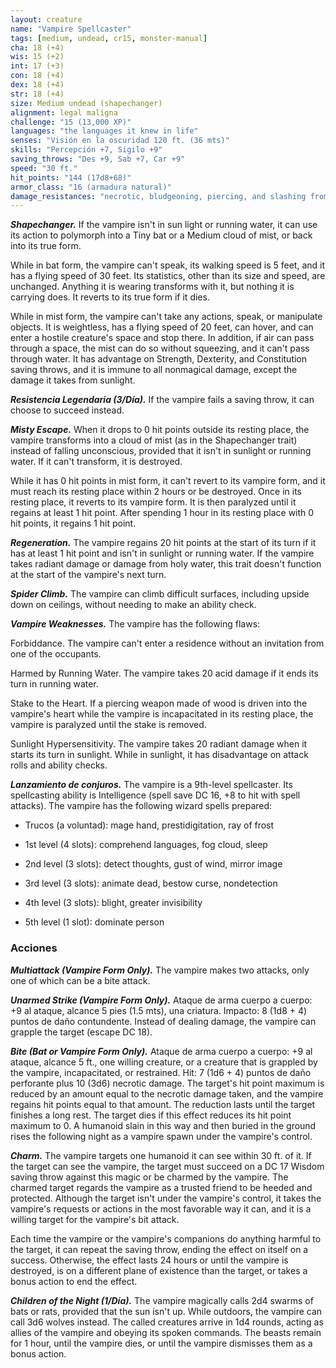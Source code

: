 ```yaml
---
layout: creature
name: "Vampire Spellcaster"
tags: [medium, undead, cr15, monster-manual]
cha: 18 (+4)
wis: 15 (+2)
int: 17 (+3)
con: 18 (+4)
dex: 18 (+4)
str: 18 (+4)
size: Medium undead (shapechanger)
alignment: legal maligna
challenge: "15 (13,000 XP)"
languages: "the languages it knew in life"
senses: "Visión en la oscuridad 120 ft. (36 mts)"
skills: "Percepción +7, Sigilo +9"
saving_throws: "Des +9, Sab +7, Car +9"
speed: "30 ft."
hit_points: "144 (17d8+68)"
armor_class: "16 (armadura natural)"
damage_resistances: "necrotic, bludgeoning, piercing, and slashing from nonmagical weapons"
---
```


***Shapechanger.*** If the vampire isn't in sun light or running water, it can use its action to polymorph into a Tiny bat or a Medium cloud of mist, or back into its true form.

While in bat form, the vampire can't speak, its walking speed is 5 feet, and it has a flying speed of 30 feet. Its statistics, other than its size and speed, are unchanged. Anything it is wearing transforms with it, but nothing it is carrying does. It reverts to its true form if it dies.

While in mist form, the vampire can't take any actions, speak, or manipulate objects. It is weightless, has a flying speed of 20 feet, can hover, and can enter a hostile creature's space and stop there. In addition, if air can pass through a space, the mist can do so without squeezing, and it can't pass through water. It has advantage on Strength, Dexterity, and Constitution saving throws, and it is immune to all nonmagical damage, except the damage it takes from sunlight.

***Resistencia Legendaria (3/Día).*** If the vampire fails a saving throw, it can choose to succeed instead.

***Misty Escape.*** When it drops to 0 hit points outside its resting place, the vampire transforms into a cloud of mist (as in the Shapechanger trait) instead of falling unconscious, provided that it isn't in sunlight or running water. If it can't transform, it is destroyed.

While it has 0 hit points in mist form, it can't revert to its vampire form, and it must reach its resting place within 2 hours or be destroyed. Once in its resting place, it reverts to its vampire form. It is then paralyzed until it regains at least 1 hit point. After spending 1 hour in its resting place with 0 hit points, it regains 1 hit point.

***Regeneration.*** The vampire regains 20 hit points at the start of its turn if it has at least 1 hit point and isn't in sunlight or running water. If the vampire takes radiant damage or damage from holy water, this trait doesn't function at the start of the vampire's next turn.

***Spider Climb.*** The vampire can climb difficult surfaces, including upside down on ceilings, without needing to make an ability check.

***Vampire Weaknesses.*** The vampire has the following flaws:

Forbiddance. The vampire can't enter a residence without an invitation from one of the occupants.

Harmed by Running Water. The vampire takes 20 acid damage if it ends its turn in running water.

Stake to the Heart. If a piercing weapon made of wood is driven into the vampire's heart while the vampire is incapacitated in its resting place, the vampire is paralyzed until the stake is removed.

Sunlight Hypersensitivity. The vampire takes 20 radiant damage when it starts its turn in sunlight. While in sunlight, it has disadvantage on attack rolls and ability checks.

***Lanzamiento de conjuros.*** The vampire is a 9th-level spellcaster. Its spellcasting ability is Intelligence (spell save DC 16, +8 to hit with spell attacks). The vampire has the following wizard spells prepared:

* Trucos (a voluntad): mage hand, prestidigitation, ray of frost

* 1st level (4 slots): comprehend languages, fog cloud, sleep

* 2nd level (3 slots): detect thoughts, gust of wind, mirror image

* 3rd level (3 slots): animate dead, bestow curse, nondetection

* 4th level (3 slots): blight, greater invisibility

* 5th level (1 slot): dominate person

### Acciones

***Multiattack (Vampire Form Only).*** The vampire makes two attacks, only one of which can be a bite attack.

***Unarmed Strike (Vampire Form Only).*** Ataque de arma cuerpo a cuerpo: +9 al ataque, alcance 5 pies (1.5 mts), una criatura. Impacto: 8 (1d8 + 4) puntos de daño contundente. Instead of dealing damage, the vampire can grapple the target (escape DC 18).

***Bite (Bat or Vampire Form Only).*** Ataque de arma cuerpo a cuerpo: +9 al ataque, alcance 5 ft., one willing creature, or a creature that is grappled by the vampire, incapacitated, or restrained. Hit: 7 (1d6 + 4) puntos de daño perforante plus 10 (3d6) necrotic damage. The target's hit point maximum is reduced by an amount equal to the necrotic damage taken, and the vampire regains hit points equal to that amount. The reduction lasts until the target finishes a long rest. The target dies if this effect reduces its hit point maximum to 0. A humanoid slain in this way and then buried in the ground rises the following night as a vampire spawn under the vampire's control.

***Charm.*** The vampire targets one humanoid it can see within 30 ft. of it. If the target can see the vampire, the target must succeed on a DC 17 Wisdom saving throw against this magic or be charmed by the vampire. The charmed target regards the vampire as a trusted friend to be heeded and protected. Although the target isn't under the vampire's control, it takes the vampire's requests or actions in the most favorable way it can, and it is a willing target for the vampire's bit attack.

Each time the vampire or the vampire's companions do anything harmful to the target, it can repeat the saving throw, ending the effect on itself on a success. Otherwise, the effect lasts 24 hours or until the vampire is destroyed, is on a different plane of existence than the target, or takes a bonus action to end the effect.

***Children of the Night (1/Día).*** The vampire magically calls 2d4 swarms of bats or rats, provided that the sun isn't up. While outdoors, the vampire can call 3d6 wolves instead. The called creatures arrive in 1d4 rounds, acting as allies of the vampire and obeying its spoken commands. The beasts remain for 1 hour, until the vampire dies, or until the vampire dismisses them as a bonus action.